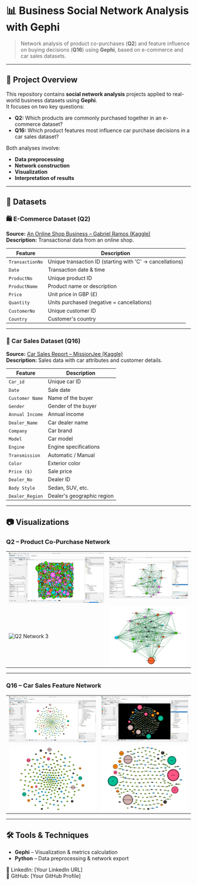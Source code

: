 # 📊 Business Social Network Analysis with Gephi

> Network analysis of product co-purchases (**Q2**) and feature influence on buying decisions (**Q16**) using **Gephi**, based on e-commerce and car sales datasets.

---

## 📖 Project Overview

This repository contains **social network analysis** projects applied to real-world business datasets using **Gephi**.  
It focuses on two key questions:

- **Q2:** Which products are commonly purchased together in an e-commerce dataset?  
- **Q16:** Which product features most influence car purchase decisions in a car sales dataset?  

Both analyses involve:

- **Data preprocessing**  
- **Network construction**  
- **Visualization**  
- **Interpretation of results**

---

## 📌 Datasets

### 🛍️ E-Commerce Dataset (Q2)
**Source:** [An Online Shop Business – Gabriel Ramos (Kaggle)](https://www.kaggle.com/datasets/gabrielramos87/an-online-shop-business/data)  
**Description:** Transactional data from an online shop.

| Feature         | Description |
|-----------------|-------------|
| `TransactionNo` | Unique transaction ID (starting with 'C' → cancellations) |
| `Date`          | Transaction date & time |
| `ProductNo`     | Unique product ID |
| `ProductName`   | Product name or description |
| `Price`         | Unit price in GBP (£) |
| `Quantity`      | Units purchased (negative = cancellations) |
| `CustomerNo`    | Unique customer ID |
| `Country`       | Customer's country |

---

### 🚗 Car Sales Dataset (Q16)
**Source:** [Car Sales Report – MissionJee (Kaggle)](https://www.kaggle.com/datasets/missionjee/car-sales-report/data)  
**Description:** Sales data with car attributes and customer details.

| Feature         | Description |
|-----------------|-------------|
| `Car_id`        | Unique car ID |
| `Date`          | Sale date |
| `Customer Name` | Name of the buyer |
| `Gender`        | Gender of the buyer |
| `Annual Income` | Annual income |
| `Dealer_Name`   | Car dealer name |
| `Company`       | Car brand |
| `Model`         | Car model |
| `Engine`        | Engine specifications |
| `Transmission`  | Automatic / Manual |
| `Color`         | Exterior color |
| `Price ($)`     | Sale price |
| `Dealer_No`     | Dealer ID |
| `Body Style`    | Sedan, SUV, etc. |
| `Dealer_Region` | Dealer's geographic region |

---

## 📷 Visualizations

### **Q2 – Product Co-Purchase Network**
| | |
|---|---|
| ![Q2 Network 1](https://github.com/farzadmohseni-ir/business-social-network-analysis/blob/main/Q2/Image%20output/Screenshot%202025-08-08%20080200.jpg) | ![Q2 Network 2](https://github.com/farzadmohseni-ir/business-social-network-analysis/blob/main/Q2/Weighted%20Degree/Screenshot%202025-08-08%20105841.jpg) |
| ![Q2 Network 3](https://github.com/farzadmohseni-ir/business-social-network-analysis/blob/main/Q2/Combined/100/100-2.png) | ![Q2 Network 4](https://github.com/farzadmohseni-ir/business-social-network-analysis/blob/main/Q2/Betweenness%20Centrality/screenshot_120207.png) |

---

### **Q16 – Car Sales Feature Network**
| | |
|---|---|
| ![Q16 Network 1](https://github.com/farzadmohseni-ir/business-social-network-analysis/blob/main/Q16/Image%20output/5.jpg) | ![Q16 Network 2](https://github.com/farzadmohseni-ir/business-social-network-analysis/blob/main/Q16/Image%20output/7.jpg) |
| ![Q16 Network 3](https://github.com/farzadmohseni-ir/business-social-network-analysis/blob/main/Q16/Image%20output/6.png) | ![Q16 Network 4](https://github.com/farzadmohseni-ir/business-social-network-analysis/blob/main/Q16/Betweenness%20Centrality/3.png) |

---

## 🛠 Tools & Techniques
- **Gephi** – Visualization & metrics calculation  
- **Python** – Data preprocessing & network export  

💼 LinkedIn: [Your LinkedIn URL]  
🐙 GitHub: [Your GitHub Profile]
